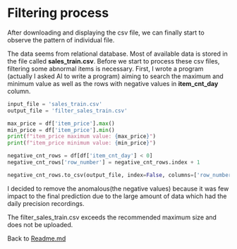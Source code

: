 # Filtering process

After downloading and displaying the csv file, we can finally start to observe the pattern of individual file.

The data seems from relational database. Most of available data is stored in the file called **sales_train.csv**. Before we start to process these csv files, filtering some abnormal items is necessary. First, I wrote a program (actually I asked AI to write a program) aiming to search the maximum and minimum value as well as the rows with negative values in **item_cnt_day** column. 
```python
input_file = 'sales_train.csv'  
output_file = 'filter_sales_train.csv'

max_price = df['item_price'].max()
min_price = df['item_price'].min()
print(f"item_price maximum value: {max_price}")
print(f"item_price minimum value: {min_price}")

negative_cnt_rows = df[df['item_cnt_day'] < 0]
negative_cnt_rows['row_number'] = negative_cnt_rows.index + 1

negative_cnt_rows.to_csv(output_file, index=False, columns=['row_number', 'date', 'date_block_num', 'shop_id', 'item_id', 'item_price', 'item_cnt_day'])
```
I decided to remove the anomalous(the negative values) because it was few impact to the final prediction due to the large amount of data which had the daily precision recordings.

The filter_sales_train.csv exceeds the recommended maximum size and does not be uploaded.

Back to [Readme.md](/README.md)
